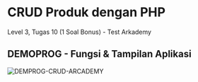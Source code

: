 # CRUD Produk dengan PHP
Level 3, Tugas 10 (1 Soal Bonus) - Test Arkademy

## DEMOPROG - Fungsi & Tampilan Aplikasi
![DEMPROG-CRUD-ARCADEMY](https://user-images.githubusercontent.com/74296102/100497799-553c5100-3190-11eb-85f7-cd6758677f62.gif)



